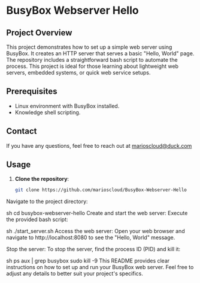 # BusyBox Webserver Hello

## Project Overview
This project demonstrates how to set up a simple web server using BusyBox. It creates an HTTP server that serves a basic "Hello, World" page. The repository includes a straightforward bash script to automate the process. This project is ideal for those learning about lightweight web servers, embedded systems, or quick web service setups.

## Prerequisites
- Linux environment with BusyBox installed.
- Knowledge shell scripting.

## Contact
If you have any questions, feel free to reach out at marioscloud@duck.com

## Usage
1. **Clone the repository**:
   ```sh
   git clone https://github.com/marioscloud/BusyBox-Webserver-Hello
Navigate to the project directory:

sh
cd busybox-webserver-hello
Create and start the web server: Execute the provided bash script:

sh
./start_server.sh
Access the web server: Open your web browser and navigate to http://localhost:8080 to see the "Hello, World" message.

Stop the server: To stop the server, find the process ID (PID) and kill it:

sh
ps aux | grep busybox
sudo kill -9 <PID>
This README provides clear instructions on how to set up and run your BusyBox web server. Feel free to adjust any details to better suit your project's specifics.
